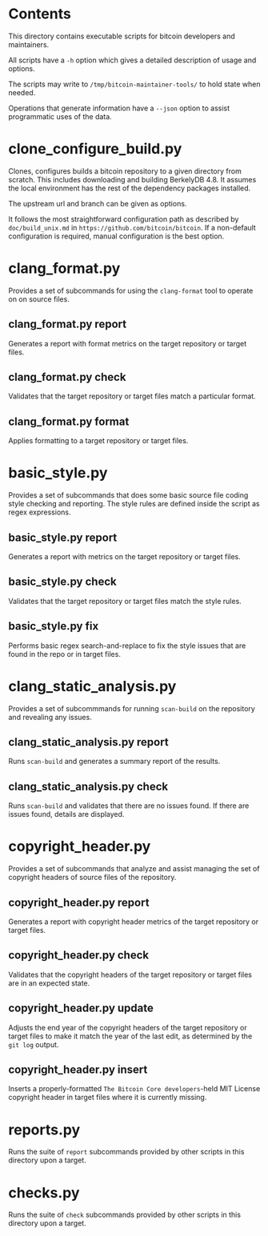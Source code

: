 Contents
========
This directory contains executable scripts for bitcoin developers and maintainers.

All scripts have a `-h` option which gives a detailed description of usage and options.

The scripts may write to `/tmp/bitcoin-maintainer-tools/` to hold state when needed.

Operations that generate information have a `--json` option to assist programmatic uses of the data.

clone\_configure\_build.py
==========================
Clones, configures builds a bitcoin repository to a given directory from scratch. This includes downloading and building BerkelyDB 4.8. It assumes the local environment has the rest of the dependency packages installed.

The upstream url and branch can be given as options.

It follows the most straightforward configuration path as described by `doc/build_unix.md` in `https://github.com/bitcoin/bitcoin`. If a non-default configuration is required, manual configuration is the best option.

clang\_format.py
================

Provides a set of subcommands for using the `clang-format` tool to operate on on source files.

clang\_format.py report
-----------------------
Generates a report with format metrics on the target repository or target files.

clang\_format.py check
-----------------------
Validates that the target repository or target files match a particular format.

clang\_format.py format
-----------------------
Applies formatting to a target repository or target files.

basic\_style.py
===============
Provides a set of subcommands that does some basic source file coding style checking and reporting. The style rules are defined inside the script as regex expressions.

basic\_style.py report
----------------------
Generates a report with metrics on the target repository or target files.

basic\_style.py check
---------------------
Validates that the target repository or target files match the style rules.

basic\_style.py fix
-------------------
Performs basic regex search-and-replace to fix the style issues that are found in the repo or in target files.

clang\_static\_analysis.py
==========================
Provides a set of subcommmands for running `scan-build` on the repository and revealing any issues.

clang\_static\_analysis.py report
---------------------------------
Runs `scan-build` and generates a summary report of the results.

clang\_static\_analysis.py check
---------------------------------
Runs `scan-build` and validates that there are no issues found. If there are issues found, details are displayed.

copyright\_header.py
====================
Provides a set of subcommands that analyze and assist managing the set of copyright headers of source files of the repository.

copyright\_header.py report
---------------------------
Generates a report with copyright header metrics of the target repository or target files.

copyright\_header.py check
--------------------------
Validates that the copyright headers of the target repository or target files are in an expected state.

copyright\_header.py update
---------------------------
Adjusts the end year of the copyright headers of the target repository or target files to make it match the year of the last edit, as determined by the `git log` output.

copyright\_header.py insert
---------------------------
Inserts a properly-formatted `The Bitcoin Core developers`-held MIT License copyright header in target files where it is currently missing.

reports.py
==========
Runs the suite of `report` subcommands provided by other scripts in this directory upon a target.

checks.py
=========
Runs the suite of `check` subcommands provided by other scripts in this directory upon a target.

